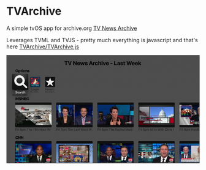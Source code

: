 # TVArchive
A simple tvOS app for archive.org [TV News Archive](https://archive.org/tv)

Leverages TVML and TVJS - pretty much everything is javascript and
that's here [TVArchive/TVArchive.js](TVArchive/TVArchive.js)

![screenshot](screenshot.png)
